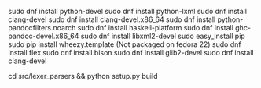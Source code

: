 sudo dnf install python-devel
sudo dnf install python-lxml
sudo dnf install clang-devel
sudo dnf install clang-devel.x86_64
sudo dnf install python-pandocfilters.noarch
sudo dnf install haskell-platform
sudo dnf install ghc-pandoc-devel.x86_64
sudo dnf install libxml2-devel
sudo easy_install pip
sudo pip install wheezy.template (Not packaged on fedora 22)
sudo dnf install flex
sudo dnf install bison
sudo dnf install glib2-devel
sudo dnf install clang-devel

cd src/lexer_parsers && python setup.py build
